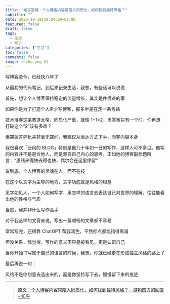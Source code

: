 ```yaml
---
title: "知乎答疑：个人博客内容常陷入同质化，如何找到独特风格？"
subtitle: ""
date: 2025-10-18T19:04:00+08:00
featured: false
draft: false
tags:
  - 生活
  - 知乎
categories: ["生活"]
toc: false
comments: false
image: zhihu.png_81
---
```

写博客至今，已经快八年了

从最初的代码笔记，到后来记录生活，我想，有些话可以说说

首先，想让个人博客保持稳定的流量增长，其实是件很难的事

如果你是为了打造个人IP才写博客，那多半是在走一条弯路

技术博客这条赛道太窄，同质化严重，就像 1+1=2，当答案只有一个时，你再想打破这个“2”该有多难？

但突破差异化并非毫无空间，我建议从表达方式下手，而非内容本身

我很喜欢「云风的 BLOG」特别是他几十年如一日的写作，这样人可不多见。他写的内容并不是迎合他人，而是源自自己内心的思考，正如他的博客副标题所言：“思绪来得快去得也快，偶尔会在这里停留”

说到底，个人博客的灵魂在人，而不在技

在这个以文字为主导的地方，文字功底就是风格的根基

见字如见人，一个人如何写字，用怎样的语言去表达自己对世界的理解，往往能看出他的性格与气质

当然，我并非什么写作高手

对于我这样的文盲来说，写出一篇顺畅的文章都不容易

常常写完，还得靠 ChatGPT 帮我润色，不然标点都能错得离谱

但没关系，我觉得，写作的意义不只是被看见，更是认识自己

当你开始书写属于自己的语言的时候，我想，你就已经走在形成独立风格的路上了

最后再说一句：

风格不是你刻意去造出来的，而是你坚持写下去，慢慢留下来的痕迹

---

> <a href="https://www.zhihu.com/question/1962140063472285501/answer/1962880004380681990" target="_blank">原文：个人博客内容常陷入同质化，如何找到独特风格？ - 游钓四方的回答 - 知乎</a>